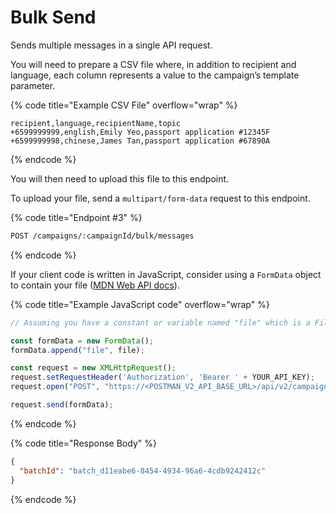 # Bulk Send

Sends multiple messages in a single API request.

You will need to prepare a CSV file where, in addition to recipient and language, each column represents a value to the campaign’s template parameter.

{% code title="Example CSV File" overflow="wrap" %}
```
recipient,language,recipientName,topic
+6599999999,english,Emily Yeo,passport application #12345F
+6599999998,chinese,James Tan,passport application #67890A
```
{% endcode %}

You will then need to upload this file to this endpoint.

To upload your file, send a `multipart/form-data` request to this endpoint.

{% code title="Endpoint #3" %}
```sh
POST /campaigns/:campaignId/bulk/messages
```
{% endcode %}

If your client code is written in JavaScript, consider using a `FormData` object to contain your file ([MDN Web API docs](https://developer.mozilla.org/en-US/docs/Web/API/FormData/Using\_FormData\_Objects)).

{% code title="Example JavaScript code" overflow="wrap" %}
```javascript
// Assuming you have a constant or variable named "file" which is a File object:

const formData = new FormData();
formData.append("file", file);

const request = new XMLHttpRequest();
request.setRequestHeader('Authorization', 'Bearer ' + YOUR_API_KEY);
request.open("POST", "https://<POSTMAN_V2_API_BASE_URL>/api/v2/campaigns/<YOUR_CAMPAIGN_ID>/bulk/messages");

request.send(formData);
```
{% endcode %}

{% code title="Response Body" %}
```json
{
  "batchId": "batch_d11eabe6-8454-4934-96a6-4cdb9242412c"
}
```
{% endcode %}
